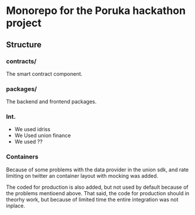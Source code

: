 # Monorepo for the Poruka hackathon project

## Structure

### contracts/
The smart contract component.

### packages/
The backend and frontend packages.

### Int.
- We used idriss
- We Used union finance
- We used ??

### Containers
Because of some problems with the data provider in the union sdk, and rate limiting on twitter an container layout with mocking was added.

The coded for production is also added, but not used by default because of the problems mentioend above. That said, the code for production should in theorhy work, but because of limited time the entire integration was not inplace.

